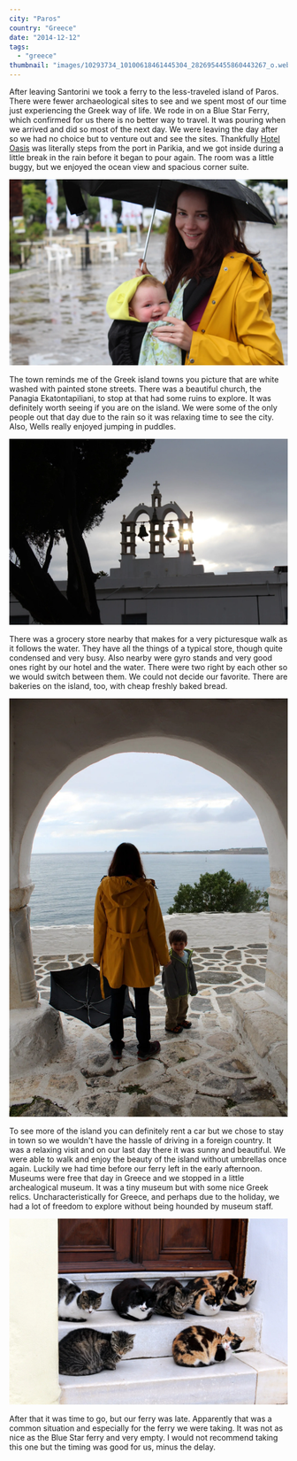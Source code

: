 ```yaml
---
city: "Paros"
country: "Greece"
date: "2014-12-12"
tags:
  - "greece"
thumbnail: "images/10293734_10100618461445304_2826954455860443267_o.webp"
---
```


After leaving Santorini we took a ferry to the less-traveled island of Paros. There were fewer archaeological sites to see and we spent most of our time just experiencing the Greek way of life. We rode in on a Blue Star Ferry, which confirmed for us there is no better way to travel. It was pouring when we arrived and did so most of the next day. We were leaving the day after so we had no choice but to venture out and see the sites. Thankfully [Hotel Oasis](http://www.tripadvisor.com/Hotel_Review-g642171-d6694928-Reviews-Hotel_Oasis-Parikia_Paros_Cyclades.html) was literally steps from the port in Parikia, and we got inside during a little break in the rain before it began to pour again. The room was a little buggy, but we enjoyed the ocean view and spacious corner suite.

![Luckily the rain doesn't bother Isla](images/10344276_10100618461649894_5019852031816872079_o.webp)

The town reminds me of the Greek island towns you picture that are white washed with painted stone streets. There was a beautiful church, the Panagia Ekatontapiliani, to stop at that had some ruins to explore. It was definitely worth seeing if you are on the island. We were some of the only people out that day due to the rain so it was relaxing time to see the city. Also, Wells really enjoyed jumping in puddles.

![The sun, hope for tomorrow](images/10293734_10100618461445304_2826954455860443267_o.webp)

There was a grocery store nearby that makes for a very picturesque walk as it follows the water. They have all the things of a typical store, though quite condensed and very busy. Also nearby were gyro stands and very good ones right by our hotel and the water. There were two right by each other so we would switch between them. We could not decide our favorite. There are bakeries on the island, too, with cheap freshly baked bread.

![Our rain adventure](images/10256696_10100618460601994_4408552471441568641_o.webp)

To see more of the island you can definitely rent a car but we chose to stay in town so we wouldn't have the hassle of driving in a foreign country. It was a relaxing visit and on our last day there it was sunny and beautiful. We were able to walk and enjoy the beauty of the island without umbrellas once again. Luckily we had time before our ferry left in the early afternoon. Museums were free that day in Greece and we stopped in a little archealogical museum. It was a tiny museum but with some nice Greek relics. Uncharacteristically for Greece, and perhaps due to the holiday, we had a lot of freedom to explore without being hounded by museum staff.

![Apparently cats don't like rain either ](images/10379877_10100618460701794_3439647399450714586_o.webp)

After that it was time to go, but our ferry was late. Apparently that was a common situation and especially for the ferry we were taking. It was not as nice as the Blue Star ferry and very empty. I would not recommend taking this one but the timing was good for us, minus the delay.
